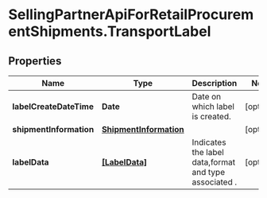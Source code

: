 # SellingPartnerApiForRetailProcurementShipments.TransportLabel

## Properties

Name | Type | Description | Notes
------------ | ------------- | ------------- | -------------
**labelCreateDateTime** | **Date** | Date on which label is created. | [optional] 
**shipmentInformation** | [**ShipmentInformation**](ShipmentInformation.md) |  | [optional] 
**labelData** | [**[LabelData]**](LabelData.md) | Indicates the label data,format and type associated . | [optional] 


